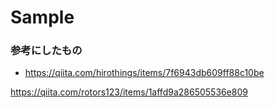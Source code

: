 # Sample


### 参考にしたもの
- https://qiita.com/hirothings/items/7f6943db609ff88c10be

https://qiita.com/rotors123/items/1affd9a286505536e809
